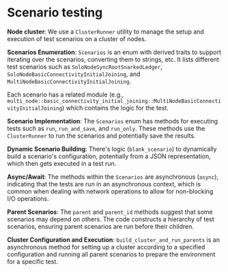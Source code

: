 # Scenario testing

**Node cluster**: We use a `ClusterRunner` utility to manage the setup and execution of test scenarios on a cluster of nodes.

**Scenarios Enumeration**: `Scenarios` is an enum with derived traits to support iterating over the scenarios, converting them to strings, etc. It lists different test scenarios such as `SoloNodeSyncRootSnarkedLedger`, `SoloNodeBasicConnectivityInitialJoining`, and `MultiNodeBasicConnectivityInitialJoining`. 

Each scenario has a related module (e.g., `multi_node::basic_connectivity_initial_joining::MultiNodeBasicConnectivityInitialJoining`) which contains the logic for the test.

**Scenario Implementation**: The `Scenarios` enum has methods for executing tests such as `run`, `run_and_save`, and `run_only`. These methods use the `ClusterRunner` to run the scenarios and potentially save the results.

**Dynamic Scenario Building**: There's logic (`blank_scenario`) to dynamically build a scenario's configuration, potentially from a JSON representation, which then gets executed in a test run.

**Async/Await**: The methods within the `Scenarios` are asynchronous (`async`), indicating that the tests are run in an asynchronous context, which is common when dealing with network operations to allow for non-blocking I/O operations.

**Parent Scenarios**: The `parent` and `parent_id` methods suggest that some scenarios may depend on others. The code constructs a hierarchy of test scenarios, ensuring parent scenarios are run before their children.

**Cluster Configuration and Execution**: `build_cluster_and_run_parents` is an asynchronous method for setting up a cluster according to a specified configuration and running all parent scenarios to prepare the environment for a specific test.

